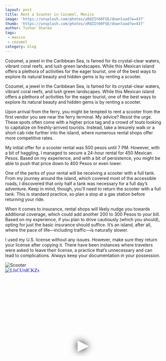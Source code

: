 ```yaml
---
layout: post
title: Rent a Scooter in Cozumel, Mexico
image: 'https://unsplash.com/photos/xRdZIt66FSE/download?w=437'
thumb: 'https://unsplash.com/photos/xRdZIt66FSE/download?w=437'
author: Tushar Sharma
tags: 
 - mexico
 - cozumel
category: blog
---
```


Cozumel, a jewel in the Caribbean Sea, is famed for its crystal-clear waters, vibrant coral reefs, and lush green landscapes. While this Mexican island offers a plethora of activities for the eager tourist, one of the best ways to explore its natural beauty and hidden gems is by renting a scooter.<!-- truncate_here -->

Cozumel, a jewel in the Caribbean Sea, is famed for its crystal-clear waters, vibrant coral reefs, and lush green landscapes. While this Mexican island offers a plethora of activities for the eager tourist, one of the best ways to explore its natural beauty and hidden gems is by renting a scooter. 

Upon arrival from the ferry, you might be tempted to rent a scooter from the first vendor you see near the ferry terminal. My advice? Resist the urge. These spots often come with a higher price tag and a crowd of touts looking to capitalize on freshly-arrived tourists. Instead, take a leisurely walk or a short cab ride further into the island, where numerous rental shops offer more competitive rates.

My initial offer for a scooter rental was 500 pesos until 7 PM. However, with a bit of haggling, I managed to secure a 24-hour rental for 450 Mexican Pesos. Based on my experience, and with a bit of persistence, you might be able to push that price down to 400 Pesos or even lower.

One of the perks of your rental will be receiving a scooter with a full tank. From my journey around the island, which covered most of the accessible roads, I discovered that only half a tank was necessary for a full day’s adventure. Keep in mind, though, you'll need to return the scooter with a full tank. This is standard practice, so plan a stop at a gas station before returning your ride.

When it comes to insurance, rental shops will likely nudge you towards additional coverage, which could add another 200 to 300 Pesos to your bill. Based on my experience, if you plan to drive cautiously (which you should), opting for just the basic insurance should suffice. It’s an island, after all, where the pace of life—including traffic—is naturally slower.

I used my U.S. license without any issues. However, make sure they return your license after copying it. There have been instances where travelers were asked to leave their license, a practice that’s unnecessary and can lead to complications. Always keep your documentation in your possession.

<img src="https://cdn-images-1.medium.com/v2/resize:fit:668/format:webp/1*HbElFlC61zepsThA2xWIYA.jpeg" alt="Scooter" style="max-width:100%; height:auto;" align="center" loading="lazy">

<iframe
  style="position: relative;  width: 100%;" 
   height="500"
  src="https://www.youtube.com/embed/LlsCUrdCKZs?autoplay=1"
  srcdoc="<style>*{padding:0;margin:0;overflow:hidden}html,body{height:100%}img,span{position:absolute;width:100%;top:0;bottom:0;margin:auto}span{height:1.5em;text-align:center;font:48px/1.5 sans-serif;color:white;text-shadow:0 0 0.5em black}</style><a href=https://www.youtube.com/embed/LlsCUrdCKZs?autoplay=1><img src=https://img.youtube.com/vi/LlsCUrdCKZs/hqdefault.jpg alt='LlsCUrdCKZs'><span>▶</span></a>"
  frameborder="0"
  allow="accelerometer; autoplay; encrypted-media; gyroscope; picture-in-picture"
  allowfullscreen
  title="LlsCUrdCKZs"
></iframe><br>